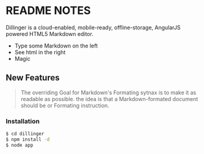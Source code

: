 # README NOTES
Dillinger is a cloud-enabled, mobile-ready, offline-storage, AngularJS powered HTML5 Markdown editor.
- Type some Markdown on the left
- See html in the right
- Magic

## New Features
> The overriding Goal for Markdown's
> Formating sytnax is to make it as readable
> as possible. the idea is that a
> Markdown-formated document should be 
> or Formating instruction.

### Installation
```sh
$ cd dillinger
$ npm install -d
$ node app
```